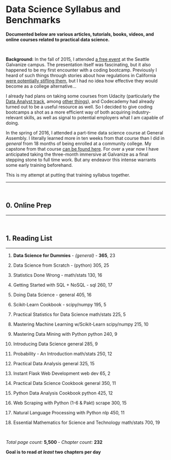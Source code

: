 # Data Science Syllabus and Benchmarks
**Documented below are various articles, tutorials, books, videos, and online courses related to practical data science.**

&nbsp;

**Background:** In the fall of 2015, I attended [a free event](https://www.eventbrite.com/e/crowdfunding-decoded-find-your-early-adopters-and-launch-products-tickets-18339325416?aff=ebapi) at the Seattle Galvanize campus. The presentation itself was fascinating, but it also happened to be my first encounter with a coding bootcamp. Previously I heard of such things through stories about how regulations in California [were potentially stifling them](https://www.techdirt.com/articles/20140130/11104326050/apparently-you-cant-teach-someone-to-code-california-without-license.shtml), but I had no idea how effective they would become as a college alternative...

I already had plans on taking some courses from Udacity (particularly the [Data Analyst track](https://www.udacity.com/course/data-analyst-nanodegree--nd002), among [other things](https://www.udacity.com/course/machine-learning--ud262)), and Codecademy had already turned out to be a useful resource as well. So I decided to give coding bootcamps a shot as a more efficient way of both acquiring industry-relevant skills, as well as signal to potential employers what I am capable of doing.

In the spring of 2016, I attended a part-time data science course at General Assembly. I literally learned more in ten weeks from that course than I did in *general* from 18 months of being enrolled at a community college. My capstone from that course [can be found here](https://github.com/analyticascent/stylext). For over a year now I have anticipated taking the three-month immersive at Galvanize as a final stepping stone to full time work. But any endeavor this intense warrants some early training beforehand.

This is my attempt at putting that training syllabus together.

---

&nbsp;

## 0. Online Prep
---

&nbsp;

## 1. Reading List
---

1. **Data Science for Dummies** -	*(general)* - **365**,	23

2. Data Science from Scratch - (python)	305,	25

3. Statistics Done Wrong - math/stats	130,	16

4. Getting Started with SQL + NoSQL -	sql	260,	17

5. Doing Data Science -	general	405,	16

6. Scikit-Learn Cookbook - scipy/numpy	195,	5

7. Practical Statistics for Data Science	math/stats	225,	5

8. Mastering Machine Learning w/Scikit-Learn	scipy/numpy	215,	10

9. Mastering Data Mining with Python	python	240,	9

10. Introducing Data Science	general	285,	9

11. Probability - An Introduction	math/stats	250,	12

12. Practical Data Analysis	general	325,	15

13. Instant Flask Web Development	web dev	65,	2

14. Practical Data Science Cookbook	general	350,	11

15. Python Data Analysis Cookbook	python	425,	12

16. Web Scraping with Python (1-6 & Pakt)	scrape	300,	15

17. Natural Language Processing with Python	nlp	450,	11

18. Essential Mathematics for Science and Technology	math/stats	700,	19

&nbsp;

*Total page count:* **5,500** - *Chapter count:* **232**

**Goal is to read *at least* two chapters per day**
